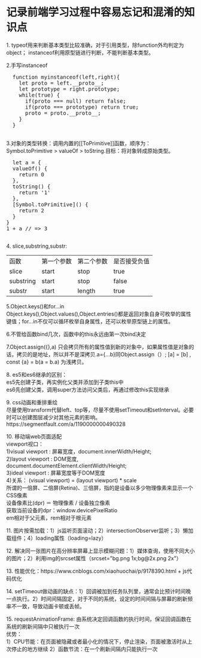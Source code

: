 # 记录前端学习过程中容易忘记和混淆的知识点


<p>1. typeof用来判断基本类型比较准确，对于引用类型，除function外均判定为object；
instanceof利用原型链进行判断，不能判断基本类型。</p>
<p> 2.手写instanceof
  <pre>
  function myinstanceof(left,right){
    let proto = left.__proto__;
    let prototype = right.prototype;
    while(true) {
      if(proto === null) return false;
      if(proto === prototype) return true;
      proto = proto.__proto__;
    }
  }
  </pre>
</p>
<p>
3.对象的类型转换：调用内置的[[ToPrimitive]]函数，顺序为：Symbol.toPrimitive > valueOf > toString.目标：将对象转成原始类型。
  <pre>
  let a = {
  valueOf() {
    return 0
  },
  toString() {
    return '1'
  },
  [Symbol.toPrimitive]() {
    return 2
  }
}
1 + a // => 3
  </pre>
</p>
<p>
  4. slice,substring,substr:
  <table style="textAlign:center">
    <tr><td>函数</td><td>第一个参数</td><td>第二个参数</td><td>是否接受负值</td></tr>
    <tr><td>slice</td><td>start</td><td>stop</td><td>true</td></tr>
    <tr><td>substring</td><td>start</td><td>stop</td><td>false</td></tr>
    <tr><td>substr</td><td>start</td><td>length</td><td>true</td></tr>
  </table>
</p>
<p>
  5.Object.keys()和for...in <br>
  Object.keys(),Object.values(),Object.entries()都是返回对象自身可枚举的属性键值；for...in不仅可以循环枚举自身属性，还可以枚举原型链上的属性。
</p>
<p>
6.不管给函数bind几次，函数中的this永远由第一次bind决定
</p>
<p>
7.Object.assign({},a) 只会拷贝所有的属性值到新的对象中，如果属性值是对象的话，拷贝的是地址，所以并不是深拷贝.a={...b}同Object.assign（）;
  [a] = [b] , const {a} = b(a = b.a) 为浅拷贝。
</p>
<p>
8. es5和es6继承的区别：<br>
es5先创建子类，再实例化父类并添加到子类this中<br>
es6先创建父类，调用super方法访问父类后，再通过修改this实现继承</p>
<p>
9. css动画和重排重绘<br>
  尽量使用transform代替left、top等，尽量不使用setTimeout和setInterval。必要时可以创建图层减少对其他元素的影响。
  https://segmentfault.com/a/1190000000490328
</p>
<p>
10. 移动端web页面适配<br>
  viewport视口：<br>
  1)visual viewport : 屏幕宽度，document.innerWidth/Height;<br>
  2)layout viewport : DOM宽度, document.documentElement.clientWidth/Height;<br>
  3)ideal viewport : 屏幕宽度等于DOM宽度 <meta name="viewport" content="width=device-width,initial-scale=1"><br>
  4)关系： (visual viewport) = (layout viewport) * scale<br>
  所谓的一倍屏、二倍屏(Retina)、三倍屏，指的是设备以多少物理像素来显示一个CSS像素<br>
  设备像素比(dpr) ＝ 物理像素 / 设备独立像素<br>
  获取当前设备的dpr：window.devicePixelRatio<br>
  em相对于父元素，rem相对于根元素<br>
</p>
<p>
11. 图片按需加载：1）js监听页面滚动；2）intersectionObserver监听；3）懒加载组件；4）loading属性（loading=lazy）<br>
</p>
<p>
12. 解决同一张图片在高分辨率屏幕上显示模糊问题：1）媒体查询，使用不同大小的图片；2）利用img的srcset属性（srcset="bg.png 1x;bg@2x.png 2x"）
</p>
<p>
13. 性能优化：https://www.cnblogs.com/xiaohuochai/p/9178390.html  +  js代码优化
</p>
<p>
14. setTimeout做动画的缺点：1）回调被加到任务队列里，通常会比预计时间晚一点执行。2）时间间隔固定，对于不同的系统，设定的时间间隔与屏幕的刷新频率不一致，导致动画卡顿或丢帧。
</p>
<p> 
15. requestAnimationFrame: 由系统决定回调函数的执行时间，保证回调函数在系统的刷新间隔中只被执行一次<br>
优势：<br>
  1）CPU节能：在页面被隐藏或者最小化的情况下，停止渲染，页面被激活时从上次停止的地方继续
  2）函数节流：在一个刷新间隔内只能执行一次
</p>
